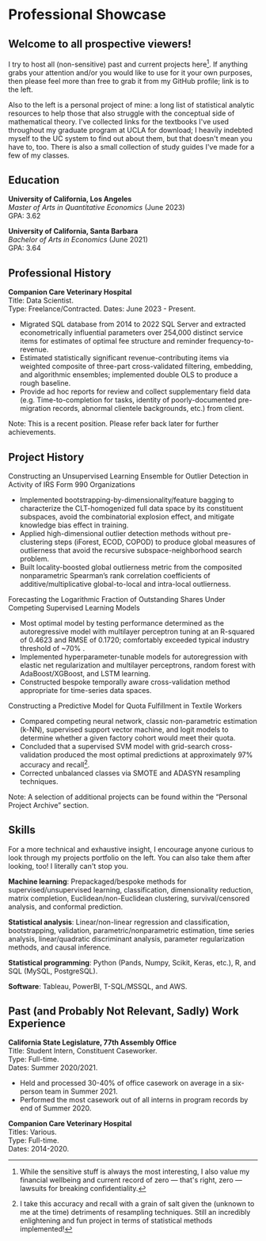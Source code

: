# Professional Showcase

## Welcome to all prospective viewers!

I try to host all (non-sensitive) past and current projects here[^1]. If anything grabs your attention and/or you would like to use for it your own purposes, then please feel more than free to grab it from my GitHub profile; link is to the left.

[^1]: While the sensitive stuff is always the most interesting, I also value my financial wellbeing and current record of zero — that's right, zero — lawsuits for breaking confidentiality.

Also to the left is a personal project of mine: a long list of statistical analytic resources to help those that also struggle with the conceptual side of mathematical theory. I've collected links for the textbooks I've used throughout my graduate program at UCLA for download; I heavily indebted myself to the UC system to find out about them, but that doesn't mean you have to, too. There is also a small collection of study guides I've made for a few of my classes.

## Education
**University of California, Los Angeles** <br>
*Master of Arts in Quantitative Economics* (June 2023) <br>
GPA: 3.62

**University of California, Santa Barbara** <br>
*Bachelor of Arts in Economics* (June 2021) <br>
GPA: 3.64

## Professional History

**Companion Care Veterinary Hospital** <br>
Title: Data Scientist. <br>
Type: Freelance/Contracted.
Dates: June 2023 - Present.

- Migrated SQL database from 2014 to 2022 SQL Server and extracted econometrically influential parameters over 254,000 distinct service items for estimates of optimal fee structure and reminder frequency-to-revenue.
- Estimated statistically significant revenue-contributing items via weighted composite of three-part cross-validated filtering, embedding, and algorithmic ensembles; implemented double OLS to produce a rough baseline.
- Provide ad hoc reports for review and collect supplementary field data (e.g. Time-to-completion for tasks, identity of poorly-documented pre-migration records, abnormal clientele backgrounds, etc.) from client.


Note: This is a recent position. Please refer back later for further achievements.

## Project History

Constructing an Unsupervised Learning Ensemble for Outlier Detection in Activity of IRS Form 990 Organizations
- Implemented bootstrapping-by-dimensionality/feature bagging to characterize the CLT-homogenized full data space by its constituent subspaces, avoid the combinatorial explosion effect, and mitigate knowledge bias effect in training.
- Applied high-dimensional outlier detection methods without pre-clustering steps (iForest, ECOD, COPOD) to produce global measures of outlierness that avoid the recursive subspace-neighborhood search problem.
- Built locality-boosted global outlierness metric from the composited nonparametric Spearman’s rank correlation coefficients of additive/multiplicative global-to-local and intra-local outlierness.

Forecasting the Logarithmic Fraction of Outstanding Shares Under Competing Supervised Learning Models
- Most optimal model by testing performance determined as the autoregressive model with multilayer perceptron tuning at an R-squared of 0.4623 and RMSE of 0.1720; comfortably exceeded typical industry threshold of ~70% .
- Implemented hyperparameter-tunable models for autoregression with elastic net regularization and multilayer perceptrons, random forest with AdaBoost/XGBoost, and LSTM learning. 
- Constructed bespoke temporally aware cross-validation method appropriate for time-series data spaces.

Constructing a Predictive Model for Quota Fulfillment in Textile Workers
- Compared competing neural network, classic non-parametric estimation (k-NN), supervised support vector machine, and logit models to determine whether a given factory cohort would meet their quota.
- Concluded that a supervised SVM model with grid-search cross-validation produced the most optimal predictions at approximately 97% accuracy and recall[^2].
- Corrected unbalanced classes via SMOTE and ADASYN resampling techniques.

[^2]: I take this accuracy and recall with a grain of salt given the (unknown to me at the time) detriments of resampling techniques. Still an incredibly enlightening and fun project in terms of statistical methods implemented!

Note: A selection of additional projects can be found within the “Personal Project Archive” section.

## Skills

For a more technical and exhaustive insight, I encourage anyone curious to look through my projects portfolio on the left. You can also take them after looking, too! I literally can't stop you. <br>

**Machine learning**: Prepackaged/bespoke methods for supervised/unsupervised learning, classification, dimensionality reduction, matrix completion, Euclidean/non-Euclidean clustering, survival/censored analysis, and conformal prediction. <br>

**Statistical analysis**: Linear/non-linear regression and classification, bootstrapping, validation, parametric/nonparametric estimation, time series analysis, linear/quadratic discriminant analysis, parameter regularization methods, and causal inference. <br>

**Statistical programming**: Python (Pands, Numpy, Scikit, Keras, etc.), R, and SQL (MySQL, PostgreSQL). <br>

**Software**: Tableau, PowerBI, T-SQL/MSSQL, and AWS. <br>

## Past (and Probably Not Relevant, Sadly) Work Experience
**California State Legislature, 77th Assembly Office** <br>
Title: Student Intern, Constituent Caseworker. <br>
Type: Full-time. <br>
Dates: Summer 2020/2021.

- Held and processed 30-40% of office casework on average in a six-person team in Summer 2021.
- Performed the most casework out of all interns in program records by end of Summer 2020.

**Companion Care Veterinary Hospital** <br>
Titles: Various. <br>
Type: Full-time. <br>
Dates: 2014-2020.